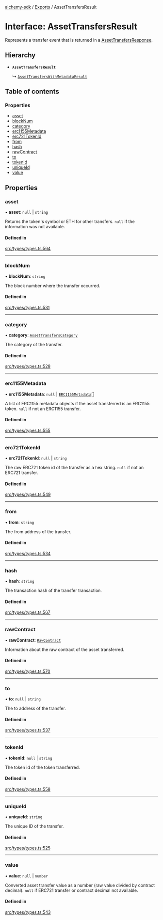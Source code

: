 [alchemy-sdk](../README.md) / [Exports](../modules.md) / AssetTransfersResult

# Interface: AssetTransfersResult

Represents a transfer event that is returned in a [AssetTransfersResponse](AssetTransfersResponse.md).

## Hierarchy

- **`AssetTransfersResult`**

  ↳ [`AssetTransfersWithMetadataResult`](AssetTransfersWithMetadataResult.md)

## Table of contents

### Properties

- [asset](AssetTransfersResult.md#asset)
- [blockNum](AssetTransfersResult.md#blocknum)
- [category](AssetTransfersResult.md#category)
- [erc1155Metadata](AssetTransfersResult.md#erc1155metadata)
- [erc721TokenId](AssetTransfersResult.md#erc721tokenid)
- [from](AssetTransfersResult.md#from)
- [hash](AssetTransfersResult.md#hash)
- [rawContract](AssetTransfersResult.md#rawcontract)
- [to](AssetTransfersResult.md#to)
- [tokenId](AssetTransfersResult.md#tokenid)
- [uniqueId](AssetTransfersResult.md#uniqueid)
- [value](AssetTransfersResult.md#value)

## Properties

### asset

• **asset**: ``null`` \| `string`

Returns the token's symbol or ETH for other transfers. `null` if the
information was not available.

#### Defined in

[src/types/types.ts:564](https://github.com/alchemyplatform/alchemy-sdk-js/blob/1ee40cb2/src/types/types.ts#L564)

___

### blockNum

• **blockNum**: `string`

The block number where the transfer occurred.

#### Defined in

[src/types/types.ts:531](https://github.com/alchemyplatform/alchemy-sdk-js/blob/1ee40cb2/src/types/types.ts#L531)

___

### category

• **category**: [`AssetTransfersCategory`](../enums/AssetTransfersCategory.md)

The category of the transfer.

#### Defined in

[src/types/types.ts:528](https://github.com/alchemyplatform/alchemy-sdk-js/blob/1ee40cb2/src/types/types.ts#L528)

___

### erc1155Metadata

• **erc1155Metadata**: ``null`` \| [`ERC1155Metadata`](ERC1155Metadata.md)[]

A list of ERC1155 metadata objects if the asset transferred is an ERC1155
token. `null` if not an ERC1155 transfer.

#### Defined in

[src/types/types.ts:555](https://github.com/alchemyplatform/alchemy-sdk-js/blob/1ee40cb2/src/types/types.ts#L555)

___

### erc721TokenId

• **erc721TokenId**: ``null`` \| `string`

The raw ERC721 token id of the transfer as a hex string. `null` if not an
ERC721 transfer.

#### Defined in

[src/types/types.ts:549](https://github.com/alchemyplatform/alchemy-sdk-js/blob/1ee40cb2/src/types/types.ts#L549)

___

### from

• **from**: `string`

The from address of the transfer.

#### Defined in

[src/types/types.ts:534](https://github.com/alchemyplatform/alchemy-sdk-js/blob/1ee40cb2/src/types/types.ts#L534)

___

### hash

• **hash**: `string`

The transaction hash of the transfer transaction.

#### Defined in

[src/types/types.ts:567](https://github.com/alchemyplatform/alchemy-sdk-js/blob/1ee40cb2/src/types/types.ts#L567)

___

### rawContract

• **rawContract**: [`RawContract`](RawContract.md)

Information about the raw contract of the asset transferred.

#### Defined in

[src/types/types.ts:570](https://github.com/alchemyplatform/alchemy-sdk-js/blob/1ee40cb2/src/types/types.ts#L570)

___

### to

• **to**: ``null`` \| `string`

The to address of the transfer.

#### Defined in

[src/types/types.ts:537](https://github.com/alchemyplatform/alchemy-sdk-js/blob/1ee40cb2/src/types/types.ts#L537)

___

### tokenId

• **tokenId**: ``null`` \| `string`

The token id of the token transferred.

#### Defined in

[src/types/types.ts:558](https://github.com/alchemyplatform/alchemy-sdk-js/blob/1ee40cb2/src/types/types.ts#L558)

___

### uniqueId

• **uniqueId**: `string`

The unique ID of the transfer.

#### Defined in

[src/types/types.ts:525](https://github.com/alchemyplatform/alchemy-sdk-js/blob/1ee40cb2/src/types/types.ts#L525)

___

### value

• **value**: ``null`` \| `number`

Converted asset transfer value as a number (raw value divided by contract
decimal). `null` if ERC721 transfer or contract decimal not available.

#### Defined in

[src/types/types.ts:543](https://github.com/alchemyplatform/alchemy-sdk-js/blob/1ee40cb2/src/types/types.ts#L543)
